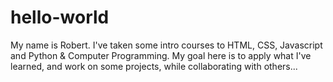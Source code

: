 # hello-world
My name is Robert. I've taken some intro courses to HTML, CSS, Javascript and Python & Computer Programming. My goal here is to apply what I've learned, and work on some projects, while collaborating with others...

